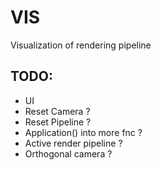 # VIS
Visualization of rendering pipeline

## TODO:
- UI
- Reset Camera ?
- Reset Pipeline ?
- Application() into more fnc ?
- Active render pipeline ?
- Orthogonal camera ?
